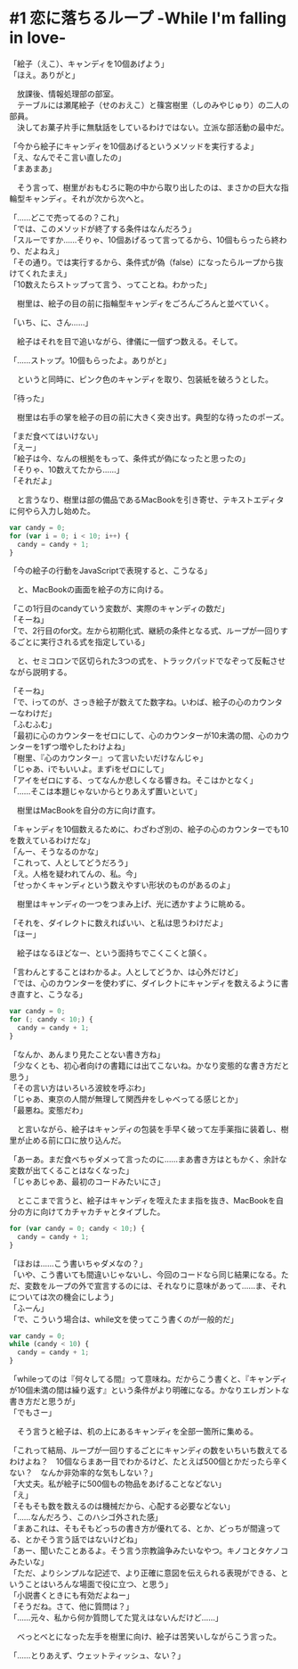 # #1 恋に落ちるループ -While I'm falling in love-

「絵子（えこ）、キャンディを10個あげよう」  
「ほえ。ありがと」

　放課後、情報処理部の部室。  
　テーブルには瀬尾絵子（せのおえこ）と篠宮樹里（しのみやじゅり）の二人の部員。  
　決してお菓子片手に無駄話をしているわけではない。立派な部活動の最中だ。

「今から絵子にキャンディを10個あげるというメソッドを実行するよ」  
「え、なんでそこ言い直したの」  
「まあまあ」

　そう言って、樹里がおもむろに鞄の中から取り出したのは、まさかの巨大な指輪型キャンディ。それが次から次へと。

「……どこで売ってるの？これ」  
「では、このメソッドが終了する条件はなんだろう」  
「スルーですか……そりゃ、10個あげるって言ってるから、10個もらったら終わり、だよねえ」  
「その通り。では実行するから、条件式が偽（false）になったらループから抜けてくれたまえ」  
「10数えたらストップって言う、ってことね。わかった」

　樹里は、絵子の目の前に指輪型キャンディをごろんごろんと並べていく。

「いち、に、さん……」

　絵子はそれを目で追いながら、律儀に一個ずつ数える。そして。

「……ストップ。10個もらったよ。ありがと」

　というと同時に、ピンク色のキャンディを取り、包装紙を破ろうとした。

「待った」

　樹里は右手の掌を絵子の目の前に大きく突き出す。典型的な待ったのポーズ。

「まだ食べてはいけない」  
「えー」  
「絵子は今、なんの根拠をもって、条件式が偽になったと思ったの」  
「そりゃ、10数えてたから……」  
「それだよ」

　と言うなり、樹里は部の備品であるMacBookを引き寄せ、テキストエディタに何やら入力し始めた。

```js
var candy = 0;
for (var i = 0; i < 10; i++) {
  candy = candy + 1;
}
``` 

「今の絵子の行動をJavaScriptで表現すると、こうなる」

　と、MacBookの画面を絵子の方に向ける。

「この1行目のcandyていう変数が、実際のキャンディの数だ」  
「そーね」  
「で、2行目のfor文。左から初期化式、継続の条件となる式、ループが一回りするごとに実行される式を指定している」

　と、セミコロンで区切られた3つの式を、トラックパッドでなぞって反転させながら説明する。

「そーね」  
「で、iってのが、さっき絵子が数えてた数字ね。いわば、絵子の心のカウンターなわけだ」  
「ふむふむ」  
「最初に心のカウンターをゼロにして、心のカウンターが10未満の間、心のカウンターを1ずつ増やしたわけよね」  
「樹里、『心のカウンター』って言いたいだけなんじゃ」  
「じゃあ、iでもいいよ。まずiをゼロにして」  
「アイをゼロにする、ってなんか悲しくなる響きね。そこはかとなく」  
「……そこは本題じゃないからとりあえず置いといて」

　樹里はMacBookを自分の方に向け直す。

「キャンディを10個数えるために、わざわざ別の、絵子の心のカウンターでも10を数えているわけだな」  
「んー、そうなるのかな」  
「これって、人としてどうだろう」  
「え。人格を疑われてんの、私。今」  
「せっかくキャンディという数えやすい形状のものがあるのよ」

　樹里はキャンディの一つをつまみ上げ、光に透かすように眺める。

「それを、ダイレクトに数えればいい、と私は思うわけだよ」  
「ほー」

　絵子はなるほどなー、という面持ちでこくこくと頷く。

「言わんとすることはわかるよ。人としてどうか、は心外だけど」  
「では、心のカウンターを使わずに、ダイレクトにキャンディを数えるように書き直すと、こうなる」

```js
var candy = 0;
for (; candy < 10;) {
  candy = candy + 1;
}
```

「なんか、あんまり見たことない書き方ね」  
「少なくとも、初心者向けの書籍には出てこないね。かなり変態的な書き方だと思う」  
「その言い方はいろいろ波紋を呼ぶわ」  
「じゃあ、東京の人間が無理して関西弁をしゃべってる感じとか」  
「最悪ね。変態だわ」

　と言いながら、絵子はキャンディの包装を手早く破って左手薬指に装着し、樹里が止める前に口に放り込んだ。

「あーあ。まだ食べちゃダメって言ったのに……まあ書き方はともかく、余計な変数が出てくることはなくなった」  
「じゃあじゃあ、最初のコードみたいにさ」

　とここまで言うと、絵子はキャンディを咥えたまま指を抜き、MacBookを自分の方に向けてカチャカチャとタイプした。

```js
for (var candy = 0; candy < 10;) {
  candy = candy + 1;
}
```

「ほおは……こう書いちゃダメなの？」  
「いや、こう書いても間違いじゃないし、今回のコードなら同じ結果になる。ただ、変数をループの外で宣言するのには、それなりに意味があって……ま、それについては次の機会にしよう」  
「ふーん」  
「で、こういう場合は、while文を使ってこう書くのが一般的だ」

```js
var candy = 0;
while (candy < 10) {
  candy = candy + 1;
}
```

「whileってのは『何々してる間』って意味ね。だからこう書くと、『キャンディが10個未満の間は繰り返す』という条件がより明確になる。かなりエレガントな書き方だと思うが」  
「でもさー」

　そう言うと絵子は、机の上にあるキャンディを全部一箇所に集める。

「これって結局、ループが一回りするごとにキャンディの数をいちいち数えてるわけよね？　10個ならまあ一目でわかるけど、たとえば500個とかだったら辛くない？　なんか非効率的な気もしない？」  
「大丈夫。私が絵子に500個もの物品をあげることなどない」  
「え」  
「そもそも数を数えるのは機械だから、心配する必要などない」  
「……なんだろう、このハシゴ外された感」  
「まあこれは、そもそもどっちの書き方が優れてる、とか、どっちが間違ってる、とかそう言う話ではないけどね」  
「あー、聞いたことあるよ。そう言う宗教論争みたいなやつ。キノコとタケノコみたいな」  
「ただ、よりシンプルな記述で、より正確に意図を伝えられる表現ができる、ということはいろんな場面で役に立つ、と思う」  
「小説書くときにも有効だよねー」  
「そうだね。さて、他に質問は？」  
「……元々、私から何か質問してた覚えはないんだけど……」

　べっとべとになった左手を樹里に向け、絵子は苦笑いしながらこう言った。

「……とりあえず、ウェットティッシュ、ない？」
